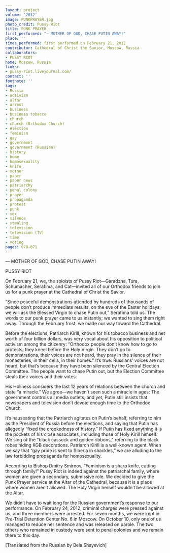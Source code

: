 ```yaml
---
layout: project
volume: '2012'
image: PUNKPRAYER.jpg
photo_credit: Pussy Riot
title: PUNK PRAYER
first_performed: "— MOTHER OF GOD, CHASE PUTIN AWAY!"
place: ''
times_performed: first performed on February 21, 2012
contributor: Cathedral of Christ the Savior, Moscow, Russia
collaborators:
- PUSSY RIOT
home: Moscow, Russia
links:
- pussy-riot.livejournal.com/
contact: ''
footnote: ''
tags:
- Russia
- activism
- altar
- arrest
- business
- business tobacco
- church
- church (Orthodox Church)
- election
- feminism
- gay
- government
- government (Russian)
- history
- home
- homosexuality
- knife
- mother
- paper
- paper news
- patriarchy
- penal colony
- prayer
- propaganda
- protest
- punk
- sex
- silence
- stealing
- television
- television (TV)
- time
- voting
pages: 070-071
---
```


 — MOTHER OF GOD, CHASE PUTIN AWAY!

PUSSY RIOT

On February 21, we, the soloists of Pussy Riot—Garadzha, Tura, Schumacher, Serafima, and Cat—invited all of our Orthodox friends to join us for a punk prayer at the Cathedral of Christ the Savior.

“Since peaceful demonstrations attended by hundreds of thousands of people don’t produce immediate results, on the eve of the Easter holidays, we will ask the Blessed Virgin to chase Putin out,” Serafima told us. The words to our punk prayer came to us instantly; we wanted to sing them right away. Through the February frost, we made our way toward the Cathedral.

Before the elections, Patriarch Kirill, known for his tobacco business and net worth of four billion dollars, was very vocal about his opposition to political activism among the citizenry: “Orthodox people don’t know how to go to protests, they kneel before the Holy Virgin. They don’t go to demonstrations, their voices are not heard, they pray in the silence of their monasteries, in their cells, in their homes.” It’s true: Russians’ voices are not heard, but that’s because they have been silenced by the Central Election Committee. The people want to chase Putin out, but the Election Committee steals their voices and their votes.

His Holiness considers the last 12 years of relations between the church and state “a miracle.” We agree—we haven’t seen such a miracle in ages: The government controls all media outlets, and yet, Putin still insists that newspapers and television don’t devote enough time to the Orthodox Church.

It’s nauseating that the Patriarch agitates on Putin’s behalf, referring to him as the President of Russia before the elections, and saying that Putin has allegedly “fixed the crookedness of history.” If Putin has fixed anything it is the pockets of his close associates, including those of Holy Kirill himself. We sing of the “black cassock and golden ribbons,” referring to the black robes hiding KGB decorations. Patriarch Kirill is a well-known agent. When we say that “gay pride is sent to Siberia in shackles,” we are alluding to the law forbidding propaganda for homosexuality.

According to Bishop Dmitry Smirnov, “Feminism is a sharp knife, cutting through family!” Pussy Riot is indeed against the patriarchal family, where women are given a secondary, submissive role. We decided to give the Punk Prayer service at the Altar of the Cathedral, because it is a place where women aren’t allowed. The Holy Virgin herself wouldn’t be allowed at the Altar.

We didn’t have to wait long for the Russian government’s response to our performance. On February 24, 2012, criminal charges were pressed against us, and three members were arrested. For seven months, we were kept in Pre-Trial Detention Center No. 6 in Moscow. On October 10, only one of us managed to reduce her sentence and was released on parole. The two others who remained in custody were sent to penal colonies and we remain there to this day.

[Translated from the Russian by Bela Shayevich]
